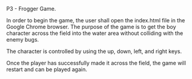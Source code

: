 P3 - Frogger Game.

In order to begin the game, the user shall open the index.html file in the Google Chrome browser. The purpose of the game is to get the boy character across the field into the water area without colliding with the enemy bugs. 

The character is controlled by using the up, down, left, and right keys. 

Once the player has successfully made it across the field, the game will restart and can be played again. 
